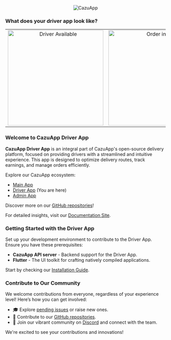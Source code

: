 <p align="center">
  <img src="https://www.cazuapp.dev/assets/images/logo.png" alt="CazuApp">
</p>


### What does your driver app look like?

<table>
    <tr style="border: 0px;">
    <td align="center" style="border:0px;">
      <img src="https://www.cazuapp.dev/assets/images/all/driver_available.png" width="300" alt="Driver Available">
    </td>
    <td align="center" style="border:0px;">
      <img src="https://www.cazuapp.dev/assets/images/all/order_driver_info.png" width="300" alt="Order info">
    </td>
  </tr>
</table>

### Welcome to CazuApp Driver App

**CazuApp Driver App** is an integral part of CazuApp's open-source delivery platform, focused on providing drivers with a streamlined and intuitive experience. This app is designed to optimize delivery routes, track earnings, and manage orders efficiently.

Explore our CazuApp ecosystem:
- [Main App](https://github.com/cazuapp/main-app)
- [Driver App](https://github.com/cazuapp/driver-app) (You are here)
- [Admin App](https://github.com/cazuapp/admin-app)

Discover more on our [GitHub repositories](https://github.com/cazuapp)!

For detailed insights, visit our [Documentation Site](https://docs.cazuapp.dev/).

### Getting Started with the Driver App

Set up your development environment to contribute to the Driver App. Ensure you have these prerequisites:

- **CazuApp API server** - Backend support for the Driver App.
- **Flutter** - The UI toolkit for crafting natively compiled applications.

Start by checking our [Installation Guide](https://docs.cazuapp.dev/api/core_apps/install).

### Contribute to Our Community

We welcome contributions from everyone, regardless of your experience level! Here’s how you can get involved:

- 🎓 Explore [pending issues](https://github.com/cazuapp/driver-app/issues) or raise new ones.
- 🌵 Contribute to our [GitHub repositories](https://github.com/cazuapp).
- 💬 Join our vibrant community on [Discord](https://discord.cazuapp.dev) and connect with the team.

We're excited to see your contributions and innovations!